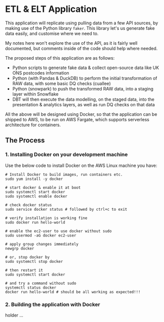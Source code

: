# ETL & ELT Application

This application will replicate using pulling data from a few API sources, by making use of the Python library `faker`. This library let's us generate fake data easily, and customise where we need to.

My notes here won't explore the use of the API, as it is fairly well documented, but comments inside of the code should help where needed.

The proposed steps of this application are as follows:

* Python scripts to generate fake data & collect open-source data like UK ONS postcodes information
* Python (with Pandas & DuckDB) to perform the initial transformation of RAW data, with some basic DQ checks (cuallee)
* Python (snowpark) to push the transformed RAW data, into a staging layer within Snowflake
* DBT will then execute the data modelling, on the staged data, into the presentation & analytics layers, as well as run DQ checks on that data

All the above will be designed using Docker, so that the application can be shipped to AWS, to be run on AWS Fargate, which supports serverless architecture for containers.

## The Process

### 1. Installing Docker on your development machine

Use the below code to install Docker on the AWS Linux machine you have:

```
# Install Docker to build images, run containers etc. 
sudo yum install -y docker

# start docker & enable it at boot 
sudo systemctl start docker 
sudo systemctl enable docker 

# check docker status 
sudo service docker status # followed by ctrl+c to exit

# verify installation is working fine 
sudo docker run hello-world 

# enable the ec2-user to use docker without sudo 
sudo usermod -aG docker ec2-user 

# apply group changes immediately 
newgrp docker 

# or, stop docker by 
sudo systemctl stop docker

# then restart it 
sudo systemctl start docker 

# and try a command without sudo 
systemctl status docker 
docker run hello-world # should be all working as expected!!!
```

### 2. Building the application with Docker

holder ...